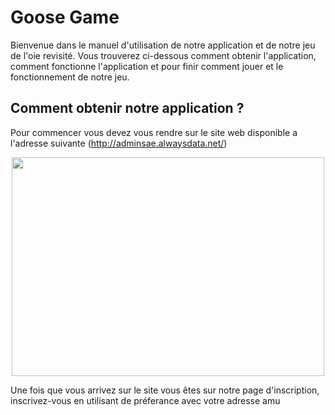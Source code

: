 # Goose Game
Bienvenue dans le manuel d'utilisation de notre application et de notre jeu de l'oie revisité. Vous trouverez ci-dessous comment obtenir l'application, comment fonctionne l'application et pour finir comment jouer et le fonctionnement de notre jeu.
## Comment obtenir notre application ?
Pour commencer vous devez vous rendre sur le site web disponible a l'adresse suivante (http://adminsae.alwaysdata.net/)

<p align="center">
  <img width="500" height="350" src="https://user-images.githubusercontent.com/92721333/211858533-31b3daf2-8a00-4c1c-b04b-eacd41d1ee84.JPG">
</p>

Une fois que vous arrivez sur le site vous êtes sur notre page d'inscription, inscrivez-vous en utilisant de préferance avec votre adresse amu

